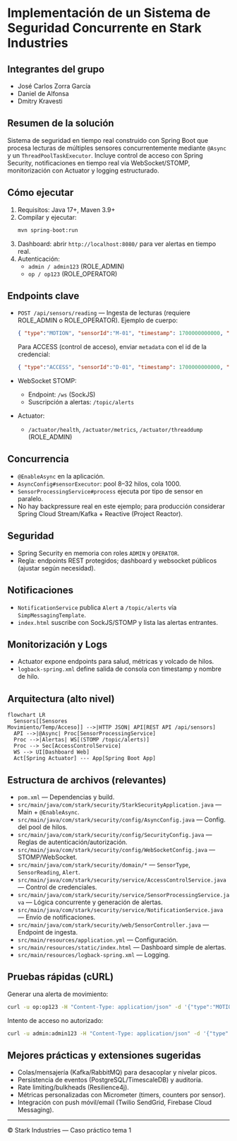 # Implementación de un Sistema de Seguridad Concurrente en Stark Industries

## Integrantes del grupo
- José Carlos Zorra García
- Daniel de Alfonsa
- Dmitry Kravesti

## Resumen de la solución
Sistema de seguridad en tiempo real construido con Spring Boot que procesa lecturas de múltiples sensores concurrentemente mediante `@Async` y un `ThreadPoolTaskExecutor`. Incluye control de acceso con Spring Security, notificaciones en tiempo real vía WebSocket/STOMP, monitorización con Actuator y logging estructurado.

## Cómo ejecutar
1. Requisitos: Java 17+, Maven 3.9+
2. Compilar y ejecutar:
   ```bash
   mvn spring-boot:run
   ```
3. Dashboard: abrir `http://localhost:8080/` para ver alertas en tiempo real.
4. Autenticación:
   - `admin / admin123` (ROLE_ADMIN)
   - `op / op123` (ROLE_OPERATOR)

## Endpoints clave
- `POST /api/sensors/reading` — Ingesta de lecturas (requiere ROLE_ADMIN o ROLE_OPERATOR).
  Ejemplo de cuerpo:
  ```json
  { "type":"MOTION", "sensorId":"M-01", "timestamp": 1700000000000, "value": 0.8 }
  ```

  Para ACCESS (control de acceso), enviar `metadata` con el id de la credencial:
  ```json
  { "type":"ACCESS", "sensorId":"D-01", "timestamp": 1700000000000, "value": 1, "metadata":"BADGE-XYZ" }
  ```

- WebSocket STOMP:
  - Endpoint: `/ws` (SockJS)
  - Suscripción a alertas: `/topic/alerts`

- Actuator:
  - `/actuator/health`, `/actuator/metrics`, `/actuator/threaddump` (ROLE_ADMIN)

## Concurrencia
- `@EnableAsync` en la aplicación.
- `AsyncConfig#sensorExecutor`: pool 8–32 hilos, cola 1000.
- `SensorProcessingService#process` ejecuta por tipo de sensor en paralelo.
- No hay backpressure real en este ejemplo; para producción considerar Spring Cloud Stream/Kafka + Reactive (Project Reactor).

## Seguridad
- Spring Security en memoria con roles `ADMIN` y `OPERATOR`.
- Regla: endpoints REST protegidos; dashboard y websocket públicos (ajustar según necesidad).

## Notificaciones
- `NotificationService` publica `Alert` a `/topic/alerts` vía `SimpMessagingTemplate`.
- `index.html` suscribe con SockJS/STOMP y lista las alertas entrantes.

## Monitorización y Logs
- Actuator expone endpoints para salud, métricas y volcado de hilos.
- `logback-spring.xml` define salida de consola con timestamp y nombre de hilo.

## Arquitectura (alto nivel)
```mermaid
flowchart LR
  Sensors[[Sensores
Movimiento/Temp/Acceso]] -->|HTTP JSON| API[REST API /api/sensors]
  API -->|@Async| Proc[SensorProcessingService]
  Proc -->|Alertas| WS[(STOMP /topic/alerts)]
  Proc --> Sec[AccessControlService]
  WS --> UI[Dashboard Web]
  Act[Spring Actuator] --- App[Spring Boot App]
```

## Estructura de archivos (relevantes)
- `pom.xml` — Dependencias y build.
- `src/main/java/com/stark/security/StarkSecurityApplication.java` — Main + `@EnableAsync`.
- `src/main/java/com/stark/security/config/AsyncConfig.java` — Config. del pool de hilos.
- `src/main/java/com/stark/security/config/SecurityConfig.java` — Reglas de autenticación/autorización.
- `src/main/java/com/stark/security/config/WebSocketConfig.java` — STOMP/WebSocket.
- `src/main/java/com/stark/security/domain/*` — `SensorType`, `SensorReading`, `Alert`.
- `src/main/java/com/stark/security/service/AccessControlService.java` — Control de credenciales.
- `src/main/java/com/stark/security/service/SensorProcessingService.java` — Lógica concurrente y generación de alertas.
- `src/main/java/com/stark/security/service/NotificationService.java` — Envío de notificaciones.
- `src/main/java/com/stark/security/web/SensorController.java` — Endpoint de ingesta.
- `src/main/resources/application.yml` — Configuración.
- `src/main/resources/static/index.html` — Dashboard simple de alertas.
- `src/main/resources/logback-spring.xml` — Logging.

## Pruebas rápidas (cURL)
Generar una alerta de movimiento:
```bash
curl -u op:op123 -H "Content-Type: application/json" -d '{"type":"MOTION","sensorId":"M-01","timestamp":1730000000000,"value":0.9}' http://localhost:8080/api/sensors/reading
```
Intento de acceso no autorizado:
```bash
curl -u admin:admin123 -H "Content-Type: application/json" -d '{"type":"ACCESS","sensorId":"D-01","timestamp":1730000000000,"value":1,"metadata":"BADGE-XYZ"}' http://localhost:8080/api/sensors/reading
```

## Mejores prácticas y extensiones sugeridas
- Colas/mensajería (Kafka/RabbitMQ) para desacoplar y nivelar picos.
- Persistencia de eventos (PostgreSQL/TimescaleDB) y auditoría.
- Rate limiting/bulkheads (Resilience4j).
- Métricas personalizadas con Micrometer (timers, counters por sensor).
- Integración con push móvil/email (Twilio SendGrid, Firebase Cloud Messaging).

---

© Stark Industries — Caso práctico tema 1
